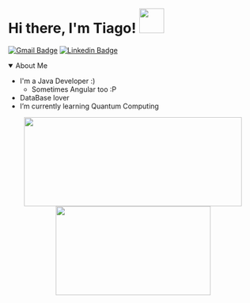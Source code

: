 <h1> Hi there, I'm Tiago! <img src="https://media.giphy.com/media/iigp4VDyf5dCLRlGkm/giphy.gif" width="50"> </h1>

[![Gmail Badge](https://img.shields.io/badge/-tiagoj61@gmail.com-c14438?style=flat-square&logo=Gmail&logoColor=white&link=mailto:tiagoj61@gmail.com)](mailto:tiagoj61@gmail.com)
[![Linkedin Badge](https://img.shields.io/badge/-LinkedIn-blue?style=flat-square&logo=Linkedin&logoColor=white&link=https://www.linkedin.com/in/tiagoj61/)](https://www.linkedin.com/in/tiagoj61/)


<details open>
  <summary>About Me</summary>

- I'm a Java Developer :)
  - Sometimes Angular too :P
- DataBase lover
- I’m currently learning Quantum Computing 
</details>


<div align="center">
    <img src="https://github-readme-stats.vercel.app/api?username=tiagoj61&show_icons=true&theme=vision-friendly-dark&include_all_commits=true&count_private=true" width="440" height="180"/>
    <img src="https://github-readme-stats.vercel.app/api/top-langs/?username=tiagoj61&layout=compact&langs_count=6&theme=vision-friendly-dark" width="313"height="180" />
</div>


  
<!--![](https://img.shields.io/badge/<WORD_ON_LEFT>-<WORD_ON_RIGHT>-informational?style=flat&logo=<LOGO_NAME>&logoColor=white&color=2bbc8a)-->
